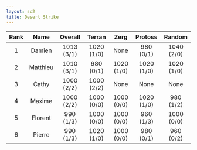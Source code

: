 ```yaml
---
layout: sc2
title: Desert Strike
---
```

| Rank | Name     | Overall    | Terran     | Zerg       | Protoss    | Random     |
|:----:|:--------:|:----------:|:----------:|:----------:|:----------:|:----------:|
| 1    | Damien   | 1013 (3/1) | 1020 (1/0) |None        | 980 (0/1)  | 1040 (2/0) |
| 2    | Matthieu | 1010 (3/1) | 980 (0/1)  | 1020 (1/0) | 1020 (1/0) | 1020 (1/0) |
| 3    | Cathy    | 1000 (2/2) | 1000 (2/2) |None        |None        |None        |
| 4    | Maxime   | 1000 (2/2) | 1000 (0/0) | 1000 (0/0) | 1020 (1/0) | 980 (1/2)  |
| 5    | Florent  | 990 (1/3)  | 1000 (0/0) | 1000 (0/0) | 960 (1/3)  | 1000 (0/0) |
| 6    | Pierre   | 990 (1/3)  | 1020 (1/0) | 1000 (0/0) | 980 (0/1)  | 960 (0/2)  |
